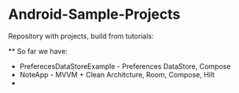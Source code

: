 # Android-Sample-Projects
Repository with projects, build from tutorials:

** So far we have:
* PreferecesDataStoreExample - Preferences DataStore, Compose
* NoteApp - MVVM + Clean Architcture, Room, Compose, Hilt
* 